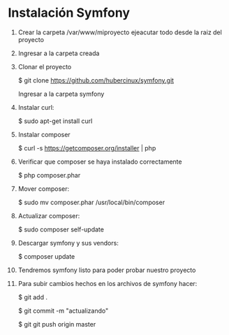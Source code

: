 Instalación Symfony 
========================

1. Crear la carpeta /var/www/miproyecto ejeacutar todo desde la raiz del proyecto

2. Ingresar a la carpeta creada

3. Clonar el proyecto
    
    $ git clone https://github.com/hubercinux/symfony.git

    Ingresar a la carpeta symfony

4. Instalar curl:
    
    $ sudo apt-get install curl

5. Instalar composer

    $ curl -s https://getcomposer.org/installer | php

6. Verificar que composer se haya instalado correctamente

    $ php composer.phar

7. Mover composer:

    $ sudo mv composer.phar /usr/local/bin/composer

8. Actualizar composer:

    $ sudo composer self-update

9. Descargar symfony y sus vendors:

    $ composer update

10. Tendremos symfony listo para poder probar nuestro proyecto

11. Para subir cambios hechos en los archivos de symfony hacer:
    
    $ git add .

    $ git commit -m "actualizando"

    $ git git push origin master

